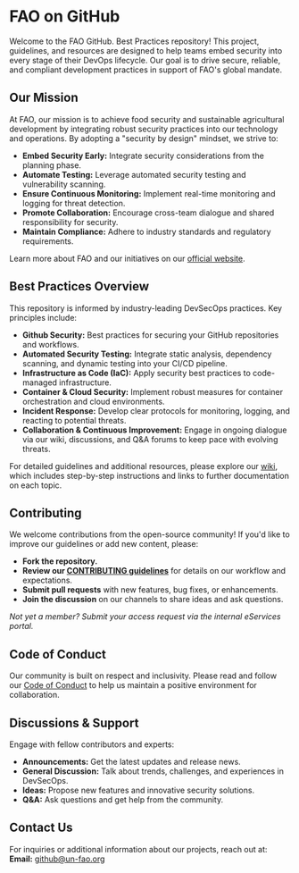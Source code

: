 # FAO on GitHub

Welcome to the FAO GitHub. Best Practices repository! This project, guidelines, and resources are designed to help teams embed security into every stage of their DevOps lifecycle. Our goal is to drive secure, reliable, and compliant development practices in support of FAO's global mandate.

## Our Mission

At FAO, our mission is to achieve food security and sustainable agricultural development by integrating robust security practices into our technology and operations. By adopting a "security by design" mindset, we strive to:

- **Embed Security Early:** Integrate security considerations from the planning phase.
- **Automate Testing:** Leverage automated security testing and vulnerability scanning.
- **Ensure Continuous Monitoring:** Implement real-time monitoring and logging for threat detection.
- **Promote Collaboration:** Encourage cross-team dialogue and shared responsibility for security.
- **Maintain Compliance:** Adhere to industry standards and regulatory requirements.

Learn more about FAO and our initiatives on our [official website](https://www.fao.org/home/es).

## Best Practices Overview

This repository is informed by industry-leading DevSecOps practices. Key principles include:

- **Github Security:** Best practices for securing your GitHub repositories and workflows.
- **Automated Security Testing:** Integrate static analysis, dependency scanning, and dynamic testing into your CI/CD pipeline.
- **Infrastructure as Code (IaC):** Apply security best practices to code-managed infrastructure.
- **Container & Cloud Security:** Implement robust measures for container orchestration and cloud environments.
- **Incident Response:** Develop clear protocols for monitoring, logging, and reacting to potential threats.
- **Collaboration & Continuous Improvement:** Engage in ongoing dialogue via our wiki, discussions, and Q&A forums to keep pace with evolving threats.

For detailed guidelines and additional resources, please explore our [wiki](https://github.com/un-fao/devsecops-bestpractices/wiki), which includes step-by-step instructions and links to further documentation on each topic.

## Contributing

We welcome contributions from the open-source community! If you'd like to improve our guidelines or add new content, please:

- **Fork the repository.**
- **Review our [CONTRIBUTING guidelines](CONTRIBUTING.md)** for details on our workflow and expectations.
- **Submit pull requests** with new features, bug fixes, or enhancements.
- **Join the discussion** on our channels to share ideas and ask questions.

_Not yet a member? Submit your access request via the internal eServices portal._

## Code of Conduct

Our community is built on respect and inclusivity. Please read and follow our [Code of Conduct](CODE_OF_CONDUCT.md) to help us maintain a positive environment for collaboration.

## Discussions & Support

Engage with fellow contributors and experts:

- **Announcements:** Get the latest updates and release news.
- **General Discussion:** Talk about trends, challenges, and experiences in DevSecOps.
- **Ideas:** Propose new features and innovative security solutions.
- **Q&A:** Ask questions and get help from the community.

## Contact Us

For inquiries or additional information about our projects, reach out at:  
**Email:** github@un-fao.org
